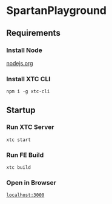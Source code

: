 SpartanPlayground
================================

## Requirements

### Install Node

[nodejs.org](http://nodejs.org/)

### Install XTC CLI

```
npm i -g xtc-cli
```

## Startup

### Run XTC Server

```
xtc start
```

### Run FE Build

```
xtc build
```

### Open in Browser

[`localhost:3000`](http://localhost:3000)
